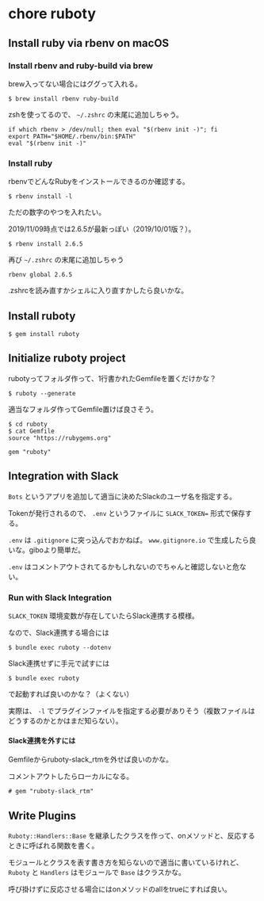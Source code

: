 # chore ruboty

## Install ruby via rbenv on macOS

### Install rbenv and ruby-build via brew

brew入ってない場合にはググって入れる。

```
$ brew install rbenv ruby-build
```

zshを使ってるので、 `~/.zshrc` の末尾に追加しちゃう。

```
if which rbenv > /dev/null; then eval "$(rbenv init -)"; fi
export PATH="$HOME/.rbenv/bin:$PATH"
eval "$(rbenv init -)"
```

### Install ruby

rbenvでどんなRubyをインストールできるのか確認する。

```
$ rbenv install -l
```

ただの数字のやつを入れたい。

2019/11/09時点では2.6.5が最新っぽい（2019/10/01版？）。

```
$ rbenv install 2.6.5
```

再び `~/.zshrc` の末尾に追加しちゃう

```
rbenv global 2.6.5
```

.zshrcを読み直すかシェルに入り直すかしたら良いかな。

## Install ruboty

```
$ gem install ruboty
```

## Initialize ruboty project

rubotyってフォルダ作って、1行書かれたGemfileを置くだけかな？

```
$ ruboty --generate
```

適当なフォルダ作ってGemfile置けば良さそう。

```
$ cd ruboty
$ cat Gemfile
source "https://rubygems.org"

gem "ruboty"
```

## Integration with Slack

`Bots` というアプリを追加して適当に決めたSlackのユーザ名を指定する。

Tokenが発行されるので、 `.env` というファイルに `SLACK_TOKEN=` 形式で保存する。

`.env` は `.gitignore` に突っ込んでおかねば。 `www.gitignore.io` で生成したら良いな。giboより簡単だ。

`.env` はコメントアウトされてるかもしれないのでちゃんと確認しないと危ない。

### Run with Slack Integration

`SLACK_TOKEN` 環境変数が存在していたらSlack連携する模様。

なので、Slack連携する場合には

```
$ bundle exec ruboty --dotenv
```

Slack連携せずに手元で試すには

```
$ bundle exec ruboty
```

で起動すれば良いのかな？（よくない）

実際は、 `-l` でプラグインファイルを指定する必要がありそう（複数ファイルはどうするのかとかはまだ知らない）。

#### Slack連携を外すには

Gemfileからruboty-slack_rtmを外せば良いのかな。

コメントアウトしたらローカルになる。

```
# gem "ruboty-slack_rtm"
```

## Write Plugins

`Ruboty::Handlers::Base` を継承したクラスを作って、onメソッドと、反応するときに呼ばれる関数を書く。

モジュールとクラスを表す書き方を知らないので適当に書いているけれど、 `Ruboty` と `Handlers` はモジュールで `Base` はクラスかな。

呼び掛けずに反応させる場合にはonメソッドのallをtrueにすれば良い。
